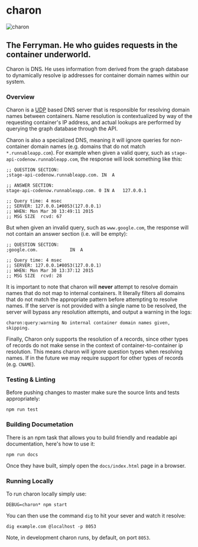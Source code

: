 # charon
![charon](http://conceptartworld.com/wp-content/uploads/2010/04/clash_of_the_titans_03.jpg)

## The Ferryman. He who guides requests in the container underworld.
Charon is DNS. He uses information from derived from the graph database to dynamically resolve ip addresses for container domain names within our system.

### Overview

Charon is a [UDP](http://en.wikipedia.org/wiki/User_Datagram_Protocol) based DNS server that is responsible for resolving domain names between containers. Name resolution is contextualized by way of the requesting container's IP address, and actual lookups are performed by querying the graph database through the API.

Charon is also a specialized DNS, meaning it will ignore queries for non-container domain names (e.g. domains that do not match `*.runnableapp.com`). For example when given a valid query, such as `stage-api-codenow.runnableapp.com`, the response will look something like this:

```
;; QUESTION SECTION:
;stage-api-codenow.runnableapp.com. IN	A

;; ANSWER SECTION:
stage-api-codenow.runnableapp.com. 0 IN	A	127.0.0.1

;; Query time: 4 msec
;; SERVER: 127.0.0.1#8053(127.0.0.1)
;; WHEN: Mon Mar 30 13:49:11 2015
;; MSG SIZE  rcvd: 67
```

But when given an invalid query, such as `www.google.com`, the response will not contain an answer section (i.e. will be empty):

```
;; QUESTION SECTION:
;google.com.			IN	A

;; Query time: 4 msec
;; SERVER: 127.0.0.1#8053(127.0.0.1)
;; WHEN: Mon Mar 30 13:37:12 2015
;; MSG SIZE  rcvd: 28
```

It is important to note that charon will **never** attempt to resolve domain names that do not map to internal containers. It literally filters all domains that do not match the appropriate pattern before attempting to resolve names. If the server is not provided with a single name to be resolved, the server will bypass any resolution attempts, and output a warning in the logs:

```
charon:query:warning No internal container domain names given, skipping.
```

Finally, Charon only supports the resolution of `A` records, since other types of records do not make sense in the context of container-to-container ip resolution. This means charon will ignore question types when resolving names. If in the future we may require support for other types of records (e.g. `CNAME`).


### Testing & Linting
Before pushing changes to master make sure the source lints and tests appropriately:
```
npm run test
```

### Building Documetation
There is an npm task that allows you to build friendly and readable api documentation, here's how to use it:
```
npm run docs
```
Once they have built, simply open the `docs/index.html` page in a browser.

### Running Locally
To run charon locally simply use:
```
DEBUG=charon* npm start
```
You can then use the command `dig` to hit your sever and watch it resolve:
```
dig example.com @localhost -p 8053
```

Note, in development charon runs, by default, on port `8053`.
